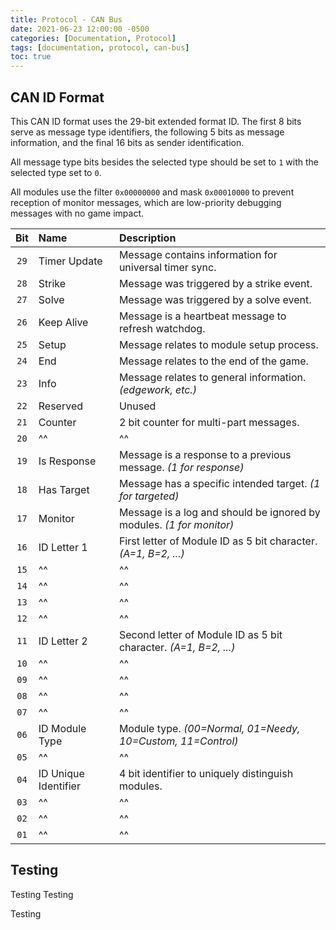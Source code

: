 ```yaml
---
title: Protocol - CAN Bus
date: 2021-06-23 12:00:00 -0500
categories: [Documentation, Protocol]
tags: [documentation, protocol, can-bus]
toc: true
---
```


## CAN ID Format

This CAN ID format uses the 29-bit extended format ID. The first 8 bits serve as message type identifiers, the following 5 bits as message information, and the final 16 bits as sender identification.

All message type bits besides the selected type should be set to `1` with the selected type set to `0`.

All modules use the filter `0x00000000` and mask `0x00010000` to prevent reception of monitor messages, which are low-priority debugging messages with no game impact.

|  Bit  | Name                 | Description                                                          |
| :---: | :------------------- | :------------------------------------------------------------------- |
| `29`  | Timer Update         | Message contains information for universal timer sync.               |
| `28`  | Strike               | Message was triggered by a strike event.                             |
| `27`  | Solve                | Message was triggered by a solve event.                              |
| `26`  | Keep Alive           | Message is a heartbeat message to refresh watchdog.                  |
| `25`  | Setup                | Message relates to module setup process.                             |
| `24`  | End                  | Message relates to the end of the game.                              |
| `23`  | Info                 | Message relates to general information. *(edgework, etc.)*           |
| `22`  | Reserved             | Unused                                                               |
| `21`  | Counter              | 2 bit counter for multi-part messages.                               |
| `20`  | ^^                   | ^^                                                                   |
| `19`  | Is Response          | Message is a response to a previous message. *(1 for response)*      |
| `18`  | Has Target           | Message has a specific intended target. *(1 for targeted)*           |
| `17`  | Monitor              | Message is a log and should be ignored by modules. *(1 for monitor)* |
| `16`  | ID Letter 1          | First letter of Module ID as 5 bit character. *(A=1, B=2, ...)*      |
| `15`  | ^^                   | ^^                                                                   |
| `14`  | ^^                   | ^^                                                                   |
| `13`  | ^^                   | ^^                                                                   |
| `12`  | ^^                   | ^^                                                                   |
| `11`  | ID Letter 2          | Second letter of Module ID as 5 bit character. *(A=1, B=2, ...)*     |
| `10`  | ^^                   | ^^                                                                   |
| `09`  | ^^                   | ^^                                                                   |
| `08`  | ^^                   | ^^                                                                   |
| `07`  | ^^                   | ^^                                                                   |
| `06`  | ID Module Type       | Module type. *(00=Normal, 01=Needy, 10=Custom, 11=Control)*          |
| `05`  | ^^                   | ^^                                                                   |
| `04`  | ID Unique Identifier | 4 bit identifier to uniquely distinguish modules.                    |
| `03`  | ^^                   | ^^                                                                   |
| `02`  | ^^                   | ^^                                                                   |
| `01`  | ^^                   | ^^                                                                   |

## Testing

Testing Testing

Testing

